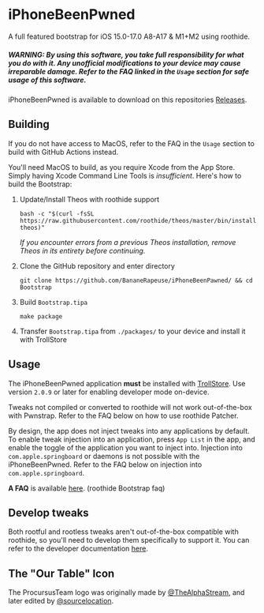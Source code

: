 # iPhoneBeenPwned

A full featured bootstrap for iOS 15.0-17.0 A8-A17 & M1+M2 using roothide.

##### *WARNING:* By using this software, you take full responsibility for what you do with it. Any unofficial modifications to your device may cause irreparable damage. Refer to the FAQ linked in the `Usage` section for safe usage of this software.

iPhoneBeenPwned is available to download on this repositories [Releases](https://github.com/BananeRapeuse/iPhoneBeenPwned).

## Building

If you do not have access to MacOS, refer to the FAQ in the `Usage` section to build with GitHub Actions instead.

You'll need MacOS to build, as you require Xcode from the App Store. Simply having Xcode Command Line Tools is *insufficient*. Here's how to build the Bootstrap:

 1. Update/Install Theos with roothide support
    
    ```
    bash -c "$(curl -fsSL https://raw.githubusercontent.com/roothide/theos/master/bin/install-theos)"
    ```
    *If you encounter errors from a previous Theos installation, remove Theos in its entirety before continuing.*

 2. Clone the GitHub repository and enter directory

    ```
    git clone https://github.com/BananeRapeuse/iPhoneBeenPawned/ && cd Bootstrap
    ```

 3. Build `Bootstrap.tipa`

    ```
    make package
    ```

 4. Transfer `Bootstrap.tipa` from `./packages/` to your device and install it with TrollStore

## Usage

The iPhoneBeenPwned application **must** be installed with [TrollStore](https://ios.cfw.guide/installing-trollstore/). Use version `2.0.9` or later for enabling developer mode on-device.

Tweaks not compiled or converted to roothide will not work out-of-the-box with Pwnstrap. Refer to the FAQ below on how to use roothide Patcher.

By design, the app does not inject tweaks into any applications by default. To enable tweak injection into an application, press `App List` in the app, and enable the toggle of the application you want to inject into. Injection into `com.apple.springboard` or daemons is not possible with the iPhoneBeenPwned. Refer to the FAQ below on injection into `com.apple.springboard`.

**A FAQ** is available [here](https://github.com/dleovl/Bootstrap/blob/faq/README.md). (roothide Bootstrap faq)

## Develop tweaks

Both rootful and rootless tweaks aren't out-of-the-box compatible with roothide, so you'll need to develop them specifically to support it. You can refer to the developer documentation [here](https://github.com/roothide/Developer).

## The "Our Table" Icon

The ProcursusTeam logo was originally made by [@TheAlphaStream](https://github.com/TheAlphaStream), and later edited by [@sourcelocation](https://github.com/sourcelocation).

